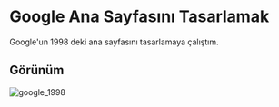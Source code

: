 #  Google Ana Sayfasını Tasarlamak

Google'un 1998 deki ana sayfasını tasarlamaya çalıştım.

## Görünüm

![google_1998](https://i.imgur.com/f1WLqNy.png)
